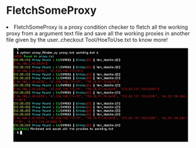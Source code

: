 # FletchSomeProxy



<li>FletchSomeProxy is a proxy condition checker to fletch all the working proxy
from a argument text file and save all the
working proxies in another file given by the user..checkout Tool/HoeToUse.txt to
know more! </li>

<p align="center">
  <img src="https://github.com/aritrasa45/FletchSomeProxy/blob/main/Img.jpg" height="250px"/>
</p>
